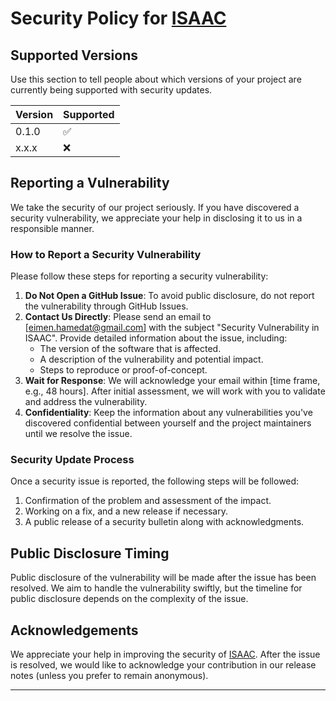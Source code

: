 # Security Policy for [ISAAC](isaaceditor.com)

## Supported Versions

Use this section to tell people about which versions of your project are currently being supported with security updates.

| Version | Supported          |
| ------- | ------------------ |
| 0.1.0   | :white_check_mark: |
| x.x.x   | :x:                |

## Reporting a Vulnerability

We take the security of our project seriously. If you have discovered a security vulnerability, we appreciate your help in disclosing it to us in a responsible manner.

### How to Report a Security Vulnerability

Please follow these steps for reporting a security vulnerability:

1. **Do Not Open a GitHub Issue**: To avoid public disclosure, do not report the vulnerability through GitHub Issues.
2. **Contact Us Directly**: Please send an email to [eimen.hamedat@gmail.com] with the subject "Security Vulnerability in ISAAC". Provide detailed information about the issue, including:
   - The version of the software that is affected.
   - A description of the vulnerability and potential impact.
   - Steps to reproduce or proof-of-concept.
3. **Wait for Response**: We will acknowledge your email within [time frame, e.g., 48 hours]. After initial assessment, we will work with you to validate and address the vulnerability.
4. **Confidentiality**: Keep the information about any vulnerabilities you've discovered confidential between yourself and the project maintainers until we resolve the issue.

### Security Update Process

Once a security issue is reported, the following steps will be followed:
1. Confirmation of the problem and assessment of the impact.
2. Working on a fix, and a new release if necessary.
3. A public release of a security bulletin along with acknowledgments.

## Public Disclosure Timing

Public disclosure of the vulnerability will be made after the issue has been resolved. We aim to handle the vulnerability swiftly, but the timeline for public disclosure depends on the complexity of the issue.

## Acknowledgements

We appreciate your help in improving the security of [ISAAC](isaaceditor.com). After the issue is resolved, we would like to acknowledge your contribution in our release notes (unless you prefer to remain anonymous).

---
